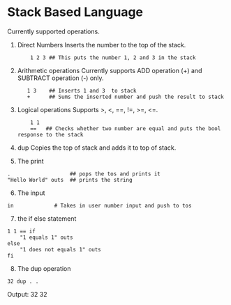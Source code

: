# Stack Based Language
Currently supported operations.

1. Direct Numbers
Inserts the number to the top of the stack.
    ```
        1 2 3 ## This puts the number 1, 2 and 3 in the stack
    ```

2. Arithmetic operations
Currently supports ADD operation (+) and SUBTRACT operation (-) only.
    ```
       1 3    ## Inserts 1 and 3  to stack
       +      ## Sums the inserted number and push the result to stack 
    ```

3. Logical operations
Supports >, <, ==, !=, >=, <=.
    ```
        1 1 
        ==   ## Checks whether two number are equal and puts the bool response to the stack
    ```

4. dup
Copies the top of stack and adds it to top of stack.

5. The print 
```
.                   ## pops the tos and prints it 
"Hello World" outs  ## prints the string  
```

6. The input
```
in             # Takes in user number input and push to tos
```

7. the if else statement
```
1 1 == if 
    "1 equals 1" outs
else
    "1 does not equals 1" outs
fi
```

8. The dup operation
```
32 dup . .
```
Output: 32 32

